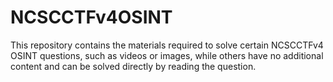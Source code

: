 # NCSCCTFv4OSINT
This repository contains the materials required to solve certain NCSCCTFv4 OSINT questions, such as videos or images, while others have no additional content and can be solved directly by reading the question.
